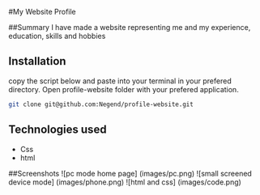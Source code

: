 
#My Website Profile

##Summary
I have made a website representing me and my experience, education, skills and hobbies

## Installation
copy the script below and paste into your terminal in your prefered directory. Open profile-website folder with your prefered application.

```bash
git clone git@github.com:Negend/profile-website.git

```
## Technologies used

* Css
* html

##Screenshots
![pc mode home page] (images/pc.png)
![small screened device mode] (images/phone.png)
![html and css] (images/code.png)


